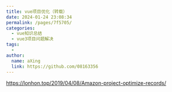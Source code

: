 ```yaml
---
title: vue项目优化（转载）
date: 2024-01-24 23:08:34
permalink: /pages/7f5705/
categories:
  - vue知识总结
  - vue3项目问题解决
tags:
  - 
author: 
  name: aXing
  link: https://github.com/08163356
---
```




https://lonhon.top/2019/04/08/Amazon-project-optimize-records/<!-- more -->
